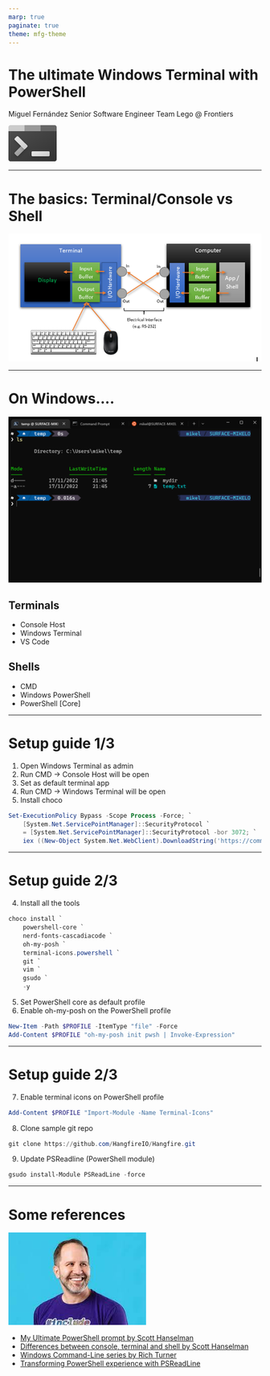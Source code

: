 ```yaml
---
marp: true
paginate: true
theme: mfg-theme
---
```


# The ultimate Windows Terminal with PowerShell

Miguel Fernández
Senior Software Engineer
Team Lego @ Frontiers

![bg right 70%](windows-terminal-logo.svg)

---

# The basics: Terminal/Console vs Shell
![](terminal-and-shell.png)

---

# On Windows....

![bg right 90%](windows-terminal.png)

## Terminals
* Console Host
* Windows Terminal
* VS Code

## Shells
* CMD
* Windows PowerShell
* PowerShell [Core]

<!-- demo on host machine -->

---

# Setup guide 1/3

1. Open Windows Terminal as admin
2. Run CMD -> Console Host will be open
3. Set as default terminal app
4. Run CMD -> Windows Terminal will be open
5. Install choco

```powershell
Set-ExecutionPolicy Bypass -Scope Process -Force; `
    [System.Net.ServicePointManager]::SecurityProtocol `
    = [System.Net.ServicePointManager]::SecurityProtocol -bor 3072; `
    iex ((New-Object System.Net.WebClient).DownloadString('https://community.chocolatey.org/install.ps1'))
```
---
# Setup guide 2/3

4. Install all the tools

```powershell
choco install `
    powershell-core `
    nerd-fonts-cascadiacode `
    oh-my-posh `
    terminal-icons.powershell `
    git `
    vim `
    gsudo `
    -y
```

5. Set PowerShell core as default profile
6. Enable oh-my-posh on the PowerShell profile

```powershell
New-Item -Path $PROFILE -ItemType "file" -Force
Add-Content $PROFILE "oh-my-posh init pwsh | Invoke-Expression"
```

---
# Setup guide 2/3

7. Enable terminal icons on PowerShell profile
```powershell
Add-Content $PROFILE "Import-Module -Name Terminal-Icons"
```

8. Clone sample git repo
```powershell
git clone https://github.com/HangfireIO/Hangfire.git
```

9. Update PSReadline (PowerShell module)
```powershell
gsudo install-Module PSReadLine -force
```

---

# Some references

![bg right 70%](hanselman.jpeg)

* [My Ultimate PowerShell prompt by Scott Hanselman](https://www.hanselman.com/blog/my-ultimate-powershell-prompt-with-oh-my-posh-and-the-windows-terminal)
* [Differences between console, terminal and shell by Scott Hanselman](https://www.hanselman.com/blog/whats-the-difference-between-a-console-a-terminal-and-a-shell)
* [Windows Command-Line series by Rich Turner](https://devblogs.microsoft.com/commandline/windows-command-line-backgrounder/)
* [Transforming PowerShell experience with PSReadLine](https://youtu.be/Q11sSltuTE0)